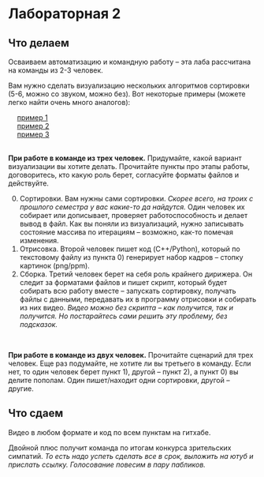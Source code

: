 # Лабораторная 2

## Что делаем

Осваиваем автоматизацию и командную работу – эта лаба рассчитана на команды из 2-3 человек.

Вам нужно сделать визуализацию нескольких алгоритмов сортировки (5-6, можно со звуком, можно без). Вот некоторые примеры (можете легко найти очень много аналогов):

&emsp; [пример 1](https://youtu.be/y9Ecb43qw98) <br>
&emsp; [пример 2](https://youtu.be/kPRA0W1kECg) <br>
&emsp; [пример 3](https://media.tproger.ru/uploads/2017/09/ezgif.com-video-to-gif-17.gif) <br><br>



**При работе в команде из трех человек.** 
Придумайте, какой вариант визуализации вы хотите делать. Прочитайте пункты про этапы работы, договоритесь, кто какую роль берет, согласуйте форматы файлов и действуйте.

0) Сортировки. Вам нужны сами сортировки. *Скорее всего, на троих с прошлого семестра у вас какие-то да найдутся.* Один человек их собирает или дописывает, проверяет работоспособность и делает вывод в файл. Как вы поняли из визуализаций, нужно записывать состояние массива по итерациям – возможно, как-то помечая изменения. <br>
1) Отрисовка. Второй человек пишет код (C++/Python), который по текстовому файлу из пункта 0) генерирует набор кадров – стопку картинок (png/ppm). <br>
2) Сборка. Третий человек берет на себя роль крайнего дирижера. Он следит за форматами файлов и пишет скрипт, который будет собирать всю работу вместе – запускать сортировку, получать файлы с данными, передавать их в программу отрисовки и собирать из них видео. *Видео можно без скрипта – как получится, так и получится. Но постарайтесь сами решить эту проблему, без подсказок.*
<br>

**При работе в команде из двух человек.**
Прочитайте сценарий для трех человек. Еще раз подумайте, не хотите ли вы третьего в команду. Если нет, то один человек берет пункт 1), другой – пункт 2), а пункт 0) вы делите пополам. Один пишет/находит одни сортировки, другой – другие.



## Что сдаем

Видео в любом формате и код по всем пунктам на гитхабе.

Двойной плюс получит команда по итогам конкурса зрительских симпатий. *То есть надо успеть сделать все в срок, выложить на ютуб и прислать ссылку. Голосование повесим в пару пабликов.*
